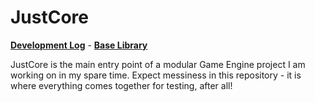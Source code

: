 # JustCore

**[Development Log](https://forums.tigsource.com/index.php?topic=69774.msg1421362)** - **[Base Library](https://github.com/emctague/JustLayers)**

JustCore is the main entry point of a modular Game Engine project I am working on in my spare time.
Expect messiness in this repository - it is where everything comes together for testing, after all!
